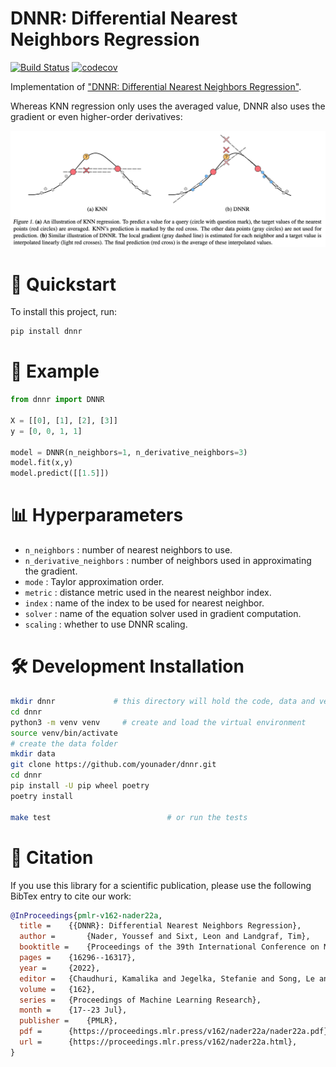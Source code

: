 # DNNR: Differential Nearest Neighbors Regression

[![Build Status](https://github.com/younader/dnnr/actions/workflows/dev.yml/badge.svg)](https://github.com/younader/dnnr/actions/workflows/dev.yml)
[![codecov](https://codecov.io/gh/younader/dnnr/branch/main/graphs/badge.svg)](https://codecov.io/github/younader/dnnr)

Implementation of ["DNNR: Differential Nearest Neighbors Regression"](https://proceedings.mlr.press/v162/nader22a.html).

Whereas KNN regression only uses the averaged value, DNNR also uses the gradient or even higher-order derivatives:

![KNN and DNNR Overview Image](knn_dnnr_overview.png)

# 🚀 Quickstart


To install this project, run:

```bash
pip install dnnr
```



# 🎉 Example

```python
from dnnr import DNNR

X = [[0], [1], [2], [3]]
y = [0, 0, 1, 1]

model = DNNR(n_neighbors=1, n_derivative_neighbors=3)
model.fit(x,y)
model.predict([[1.5]])
```

# 📊 Hyperparameters



* `n_neighbors` : number of nearest neighbors to use.
* `n_derivative_neighbors` : number of neighbors used in approximating the gradient.
* `mode` : Taylor approximation order.
* `metric` : distance metric used in the nearest neighbor index.
* `index` : name of the index to be used for nearest neighbor.
* `solver` : name of the equation solver used in gradient computation.
* `scaling` : whether to use DNNR scaling.

#  🛠 Development Installation

```bash
mkdir dnnr             # this directory will hold the code, data and venv
cd dnnr
python3 -m venv venv     # create and load the virtual environment
source venv/bin/activate
# create the data folder
mkdir data
git clone https://github.com/younader/dnnr.git
cd dnnr
pip install -U pip wheel poetry
poetry install

make test                          # or run the tests
```

# 📄 Citation

If you use this library for a scientific publication, please use the following BibTex entry to cite our work:

```bibtex
@InProceedings{pmlr-v162-nader22a,
  title = 	 {{DNNR}: Differential Nearest Neighbors Regression},
  author =       {Nader, Youssef and Sixt, Leon and Landgraf, Tim},
  booktitle = 	 {Proceedings of the 39th International Conference on Machine Learning},
  pages = 	 {16296--16317},
  year = 	 {2022},
  editor = 	 {Chaudhuri, Kamalika and Jegelka, Stefanie and Song, Le and Szepesvari, Csaba and Niu, Gang and Sabato, Sivan},
  volume = 	 {162},
  series = 	 {Proceedings of Machine Learning Research},
  month = 	 {17--23 Jul},
  publisher =    {PMLR},
  pdf = 	 {https://proceedings.mlr.press/v162/nader22a/nader22a.pdf},
  url = 	 {https://proceedings.mlr.press/v162/nader22a.html},
}
```
